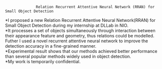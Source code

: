                   Relation Recurrent Attentive Neural Network (RRAN) for Small Object Detection 
*I proposed a new Relation Recurrent Attentive Neural Network(RRAN) for Small Object Detection during my internship at DLLab in NIO.  
*It processes a set of objects simultaneously through interaction between their appearance feature and geometry, thus relations could be modelled. Futher I used a novel recurrent attentive neural network to improve the detection accuracy in a fine-grained manner.  
*Experimental result shows that our methods achieved better performance than several popular methods widely used in object detection.  
*My work is temporarily confidential.  

